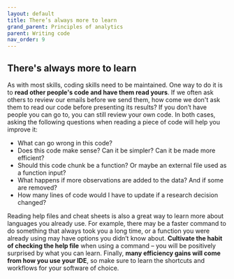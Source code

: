 ```yaml
---
layout: default
title: There’s always more to learn
grand_parent: Principles of analytics
parent: Writing code
nav_order: 9
---
```


## There's always more to learn

As with most skills, coding skills need to be maintained. One way to do it is to **read other people's code and have them read yours**. If we often ask others to review our emails before we send them, how come we don't ask them to read our code before presenting its results? If you don’t have people you can go to, you can still review your own code. In both cases, asking the following questions when reading a piece of code will help you improve it:

- What can go wrong in this code?
- Does this code make sense? Can it be simpler? Can it be made more efficient?
- Should this code chunk be a function? Or maybe an external file used as a function input?
- What happens if more observations are added to the data? And if some are removed?
- How many lines of code would I have to update if a research decision changed?

Reading help files and cheat sheets is also a great way to learn more about languages you already use. For example, there may be a faster command to do something that always took you a long time, or a function you were already using may have options you didn’t know about. **Cultivate the habit of checking the help file** when using a command – you will be positively surprised by what you can learn. Finally, **many efficiency gains will come from how you use your IDE**, so make sure to learn the shortcuts and workflows for your software of choice.
